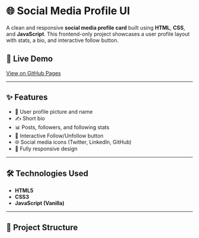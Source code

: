 # 🌐 Social Media Profile UI

A clean and responsive **social media profile card** built using **HTML**, **CSS**, and **JavaScript**. This frontend-only project showcases a user profile layout with stats, a bio, and interactive follow button.


## 🚀 Live Demo

[View on GitHub Pages](https://yourusername.github.io/social-media-profile-ui/)  
<!-- Replace with your actual GitHub Pages link -->

---

## ✨ Features

- 👤 User profile picture and name
- ✍️ Short bio
- 📊 Posts, followers, and following stats
- 🔘 Interactive Follow/Unfollow button
- 🌐 Social media icons (Twitter, LinkedIn, GitHub)
- 📱 Fully responsive design

---

## 🛠️ Technologies Used

- **HTML5**
- **CSS3**
- **JavaScript (Vanilla)**

---

## 📁 Project Structure

